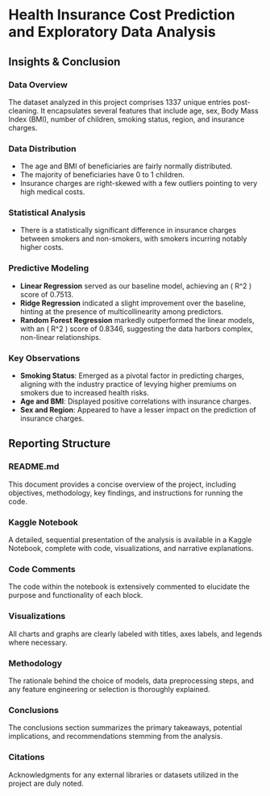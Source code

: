 # Health Insurance Cost Prediction and Exploratory Data Analysis

## Insights & Conclusion

### Data Overview
The dataset analyzed in this project comprises 1337 unique entries post-cleaning. It encapsulates several features that include age, sex, Body Mass Index (BMI), number of children, smoking status, region, and insurance charges.

### Data Distribution
- The age and BMI of beneficiaries are fairly normally distributed.
- The majority of beneficiaries have 0 to 1 children.
- Insurance charges are right-skewed with a few outliers pointing to very high medical costs.

### Statistical Analysis
- There is a statistically significant difference in insurance charges between smokers and non-smokers, with smokers incurring notably higher costs.

### Predictive Modeling
- **Linear Regression** served as our baseline model, achieving an \( R^2 \) score of 0.7513.
- **Ridge Regression** indicated a slight improvement over the baseline, hinting at the presence of multicollinearity among predictors.
- **Random Forest Regression** markedly outperformed the linear models, with an \( R^2 \) score of 0.8346, suggesting the data harbors complex, non-linear relationships.

### Key Observations
- **Smoking Status**: Emerged as a pivotal factor in predicting charges, aligning with the industry practice of levying higher premiums on smokers due to increased health risks.
- **Age and BMI**: Displayed positive correlations with insurance charges.
- **Sex and Region**: Appeared to have a lesser impact on the prediction of insurance charges.

## Reporting Structure

### README.md
This document provides a concise overview of the project, including objectives, methodology, key findings, and instructions for running the code.

### Kaggle Notebook
A detailed, sequential presentation of the analysis is available in a Kaggle Notebook, complete with code, visualizations, and narrative explanations.

### Code Comments
The code within the notebook is extensively commented to elucidate the purpose and functionality of each block.

### Visualizations
All charts and graphs are clearly labeled with titles, axes labels, and legends where necessary.

### Methodology
The rationale behind the choice of models, data preprocessing steps, and any feature engineering or selection is thoroughly explained.

### Conclusions
The conclusions section summarizes the primary takeaways, potential implications, and recommendations stemming from the analysis.

### Citations
Acknowledgments for any external libraries or datasets utilized in the project are duly noted.
